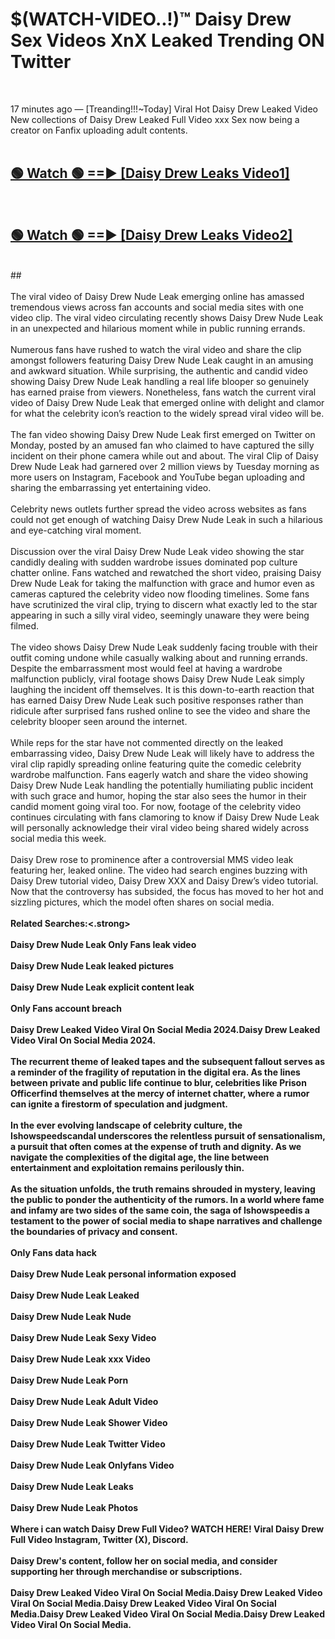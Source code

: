 # $(WATCH-VIDEO..!)™ Daisy Drew Sex Videos XnX Leaked Trending ON Twitter<br>
<br>

17 minutes ago — [Treanding!!!~Today] Viral Hot Daisy Drew Leaked Video New collections of Daisy Drew Leaked Full Video xxx Sex now being a creator on Fanfix uploading adult contents.
<br>
 <br>

##  <a href="https://best2vid.blogspot.com?title=Daisy_Drew">🟢 Watch 🟢 ==► [Daisy Drew Leaks Video1]</a><br>
  <br>

##  <a href="https://best2vid.blogspot.com?title=Daisy_Drew">🟢 Watch 🟢 ==► [Daisy Drew Leaks Video2]</a><br>
  <br>
  ##
  <br>
  <br>
The viral video of Daisy Drew Nude Leak emerging online has amassed tremendous views across fan accounts and social media sites with one video clip. The viral video circulating recently shows Daisy Drew Nude Leak in an unexpected and hilarious moment while in public running errands.
<br><br>
Numerous fans have rushed to watch the viral video and share the clip amongst followers featuring Daisy Drew Nude Leak caught in an amusing and awkward situation. While surprising, the authentic and candid video showing Daisy Drew Nude Leak handling a real life blooper so genuinely has earned praise from viewers. Nonetheless, fans watch the current viral video of Daisy Drew Nude Leak that emerged online with delight and clamor for what the celebrity icon’s reaction to the widely spread viral video will be.
<br><br>
The fan video showing Daisy Drew Nude Leak first emerged on Twitter on Monday, posted by an amused fan who claimed to have captured the silly incident on their phone camera while out and about. The viral Clip of Daisy Drew Nude Leak had garnered over 2 million views by Tuesday morning as more users on Instagram, Facebook and YouTube began uploading and sharing the embarrassing yet entertaining video.
<br><br>
Celebrity news outlets further spread the video across websites as fans could not get enough of watching Daisy Drew Nude Leak in such a hilarious and eye-catching viral moment.
<br><br>
Discussion over the viral Daisy Drew Nude Leak video showing the star candidly dealing with sudden wardrobe issues dominated pop culture chatter online. Fans watched and rewatched the short video, praising Daisy Drew Nude Leak for taking the malfunction with grace and humor even as cameras captured the celebrity video now flooding timelines. Some fans have scrutinized the viral clip, trying to discern what exactly led to the star appearing in such a silly viral video, seemingly unaware they were being filmed.
<br><br>
The video shows Daisy Drew Nude Leak suddenly facing trouble with their outfit coming undone while casually walking about and running errands. Despite the embarrassment most would feel at having a wardrobe malfunction publicly, viral footage shows Daisy Drew Nude Leak simply laughing the incident off themselves. It is this down-to-earth reaction that has earned Daisy Drew Nude Leak such positive responses rather than ridicule after surprised fans rushed online to see the video and share the celebrity blooper seen around the internet.
<br><br>
While reps for the star have not commented directly on the leaked embarrassing video, Daisy Drew Nude Leak will likely have to address the viral clip rapidly spreading online featuring quite the comedic celebrity wardrobe malfunction. Fans eagerly watch and share the video showing Daisy Drew Nude Leak handling the potentially humiliating public incident with such grace and humor, hoping the star also sees the humor in their candid moment going viral too. For now, footage of the celebrity video continues circulating with fans clamoring to know if Daisy Drew Nude Leak will personally acknowledge their viral video being shared widely across social media this week.
<br><br>
Daisy Drew rose to prominence after a controversial MMS video leak featuring her, leaked online. The video had search engines buzzing with Daisy Drew tutorial video, Daisy Drew XXX and Daisy Drew’s video tutorial. Now that the controversy has subsided, the focus has moved to her hot and sizzling pictures, which the model often shares on social media.
<br><br>
<strong>Related Searches:<.strong>
<br><br>
Daisy Drew Nude Leak Only Fans leak video
<br><br>
Daisy Drew Nude Leak leaked pictures
<br><br>
Daisy Drew Nude Leak explicit content leak
<br><br>
Only Fans account breach
<br><br>
Daisy Drew Leaked Video Viral On Social Media 2024.Daisy Drew Leaked Video Viral On Social Media 2024.
<br><br>
The recurrent theme of leaked tapes and the subsequent fallout serves as a reminder of the fragility of reputation in the digital era. As the lines between private and public life continue to blur, celebrities like Prison Officerfind themselves at the mercy of internet chatter, where a rumor can ignite a firestorm of speculation and judgment.
<br><br>
In the ever evolving landscape of celebrity culture, the Ishowspeedscandal underscores the relentless pursuit of sensationalism, a pursuit that often comes at the expense of truth and dignity. As we navigate the complexities of the digital age, the line between entertainment and exploitation remains perilously thin.
<br><br>
As the situation unfolds, the truth remains shrouded in mystery, leaving the public to ponder the authenticity of the rumors. In a world where fame and infamy are two sides of the same coin, the saga of Ishowspeedis a testament to the power of social media to shape narratives and challenge the boundaries of privacy and consent.
<br><br>
Only Fans data hack
<br><br>
Daisy Drew Nude Leak personal information exposed
<br><br>
Daisy Drew Nude Leak Leaked
<br><br>
Daisy Drew Nude Leak Nude
<br><br>
Daisy Drew Nude Leak Sexy Video
<br><br>
Daisy Drew Nude Leak xxx Video
<br><br>
Daisy Drew Nude Leak Porn
<br><br>
Daisy Drew Nude Leak Adult Video
<br><br>
Daisy Drew Nude Leak Shower Video
<br><br>
Daisy Drew Nude Leak Twitter Video
<br><br>
Daisy Drew Nude Leak Onlyfans Video
<br><br>
Daisy Drew Nude Leak Leaks
<br><br>
Daisy Drew Nude Leak Photos
<br><br>
Where i can watch Daisy Drew Full Video? WATCH HERE! Viral Daisy Drew Full Video Instagram, Twitter (X), Discord.
<br><br>
Daisy Drew's content, follow her on social media, and consider supporting her through merchandise or subscriptions.
<br><br>
Daisy Drew Leaked Video Viral On Social Media.Daisy Drew Leaked Video Viral On Social Media.Daisy Drew Leaked Video Viral On Social Media.Daisy Drew Leaked Video Viral On Social Media.Daisy Drew Leaked Video Viral On Social Media.